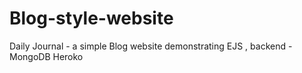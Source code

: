 # Blog-style-website
Daily Journal - a simple Blog website demonstrating  EJS , backend - MongoDB Heroko
